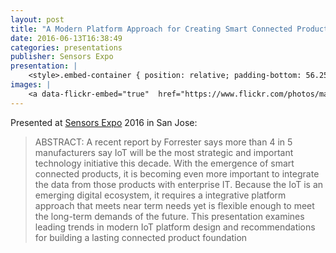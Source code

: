 ```yaml
---
layout: post
title: "A Modern Platform Approach for Creating Smart Connected Products"
date: 2016-06-13T16:38:49
categories: presentations
publisher: Sensors Expo
presentation: |
    <style>.embed-container { position: relative; padding-bottom: 56.25%; height: 0; overflow: hidden; max-width: 100%; } .embed-container iframe, .embed-container object, .embed-container embed { position: absolute; top: 0; left: 0; width: 100%; height: 100%; }</style><div class='embed-container'><iframe src='//www.slideshare.net/slideshow/embed_code/key/2ajN6fyfD0bH9C' width='595' height='485' frameborder='0' marginwidth='0' marginheight='0' scrolling='no' style='border:1px solid #CCC; border-width:1px; margin-bottom:5px; max-width: 100%;' allowfullscreen> </iframe> <div style='margin-bottom:5px'> <strong> <a href='//www.slideshare.net/MarkBenson5/a-modern-platform-approach-for-creating-smart-connected-products' title='A Modern Platform Approach for Creating Smart Connected Products' target='_blank'>A Modern Platform Approach for Creating Smart Connected Products</a> </strong> from <strong><a target='_blank' href='//www.slideshare.net/MarkBenson5'>Mark Benson</a></strong> </div></div>
images: |
    <a data-flickr-embed="true"  href="https://www.flickr.com/photos/markbenson/albums/72157678272569736" title="2016 Sensors Expo San Jose"><img src="https://c4.staticflickr.com/1/355/31800074251_a131966c71_z.jpg" width="640" height="480" alt="2016 Sensors Expo San Jose"></a><script async src="//embedr.flickr.com/assets/client-code.js" charset="utf-8"></script>
---
```


Presented at [Sensors Expo](http://www.sensorsexpo.com/) 2016 in San Jose:

> ABSTRACT: A recent report by Forrester says more than 4 in 5 manufacturers say IoT will be the most strategic and important technology initiative this decade. With the emergence of smart connected products, it is becoming even more important to integrate the data from those products with enterprise IT. Because the IoT is an emerging digital ecosystem, it requires a integrative platform approach that meets near term needs yet is flexible enough to meet the long-term demands of the future. This presentation examines leading trends in modern IoT platform design and recommendations for building a lasting connected product foundation

